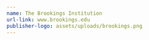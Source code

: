 ```yaml
---
name: The Brookings Institution
url-link: www.brookings.edu
publisher-logo: assets/uploads/brookings.png
---
```

